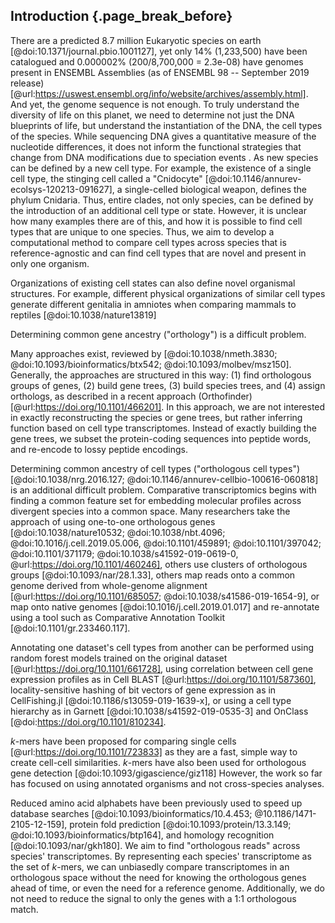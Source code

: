 ## Introduction  {.page_break_before}

There are a predicted 8.7 million Eukaryotic species on earth [@doi:10.1371/journal.pbio.1001127], yet only 14% (1,233,500) have been catalogued and 0.000002% (200/8,700,000 = 2.3e-08) have genomes present in ENSEMBL Assemblies (as of ENSEMBL 98 -- September 2019 release) [@url:https://uswest.ensembl.org/info/website/archives/assembly.html].
And yet, the genome sequence is not enough.
To truly understand the diversity of life on this planet, we need to determine not just the DNA blueprints of life, but understand the instantiation of the DNA, the cell types of the species.
While sequencing DNA gives a quantitative measure of the nucleotide differences, it does not inform the functional strategies that change from DNA modifications due to speciation events .
As new species can be defined by a new cell type.
For example, the existence of a single cell type, the stinging cell called a "Cnidocyte" [@doi:10.1146/annurev-ecolsys-120213-091627], a single-celled biological weapon, defines the phylum Cnidaria.
Thus, entire clades, not only species, can be defined by the introduction of an additional cell type or state.
However, it is unclear how many examples there are of this, and how it is possible to find cell types that are unique to one species.
Thus, we aim to develop a computational method to compare cell types across species that is reference-agnostic and can find cell types that are novel and present in only one organism.

Organizations of existing cell states can also define novel organismal structures.
For example, different physical organizations of similar cell types generate different genitalia in amniotes when comparing mammals to reptiles [@doi:10.1038/nature13819]

Determining common gene ancestry ("orthology") is a difficult problem.

Many approaches exist, reviewed by [@doi:10.1038/nmeth.3830; @doi:10.1093/bioinformatics/btx542; @doi:10.1093/molbev/msz150].
Generally, the approaches are structured in this way: (1) find orthologous groups of genes, (2) build gene trees, (3) build species trees, and (4) assign orthologs, as described in a recent approach (Orthofinder) [@url:https://doi.org/10.1101/466201].
In this approach, we are not interested in exactly reconstructing the species or gene trees, but rather inferring function based on cell type transcriptomes.
Instead of exactly building the gene trees, we subset the protein-coding sequences into peptide words, and re-encode to lossy peptide encodings.


Determining common ancestry of cell types ("orthologous cell types") [@doi:10.1038/nrg.2016.127; @doi:10.1146/annurev-cellbio-100616-060818] is an additional difficult problem.
Comparative transcriptomics begins with finding a common feature set for embedding molecular profiles across divergent species into a common space.
Many researchers take the approach of using one-to-one orthologous genes [@doi:10.1038/nature10532; @doi:10.1038/nbt.4096; @doi:10.1016/j.cell.2019.05.006, @doi:10.1101/459891; @doi:10.1101/397042; @doi:10.1101/371179; @doi:10.1038/s41592-019-0619-0, @url:https://doi.org/10.1101/460246], others use clusters of orthologous groups [@doi:10.1093/nar/28.1.33], others map reads onto a common genome derived from whole-genome alignment [@url:https://doi.org/10.1101/685057; @doi:10.1038/s41586-019-1654-9], or map onto native genomes [@doi:10.1016/j.cell.2019.01.017] and re-annotate using a tool such as Comparative Annotation Toolkit [@doi:10.1101/gr.233460.117].

Annotating one dataset's cell types from another can be performed using random forest models trained on the original dataset [@url:https://doi.org/10.1101/661728], using correlation between cell gene expression profiles as in Cell BLAST [@url:https://doi.org/10.1101/587360], locality-sensitive hashing of bit vectors of gene expression as in CellFishing.jl [@doi:10.1186/s13059-019-1639-x], or using a cell type hierarchy as in Garnett [@doi:10.1038/s41592-019-0535-3] and OnClass [@doi:https://doi.org/10.1101/810234].

$k$-mers have been proposed for comparing single cells [@url:https://doi.org/10.1101/723833] as they are a fast, simple way to create cell-cell similarities.
$k$-mers have also been used for orthologous gene detection [@doi:10.1093/gigascience/giz118]
However, the work so far has focused on using annotated organisms and not cross-species analyses.

Reduced amino acid alphabets have been previously used to speed up database searches [@doi:10.1093/bioinformatics/10.4.453; @10.1186/1471-2105-12-159], protein fold prediction [@doi:10.1093/protein/13.3.149; @doi:10.1093/bioinformatics/btp164], and homology recognition [@doi:10.1093/nar/gkh180].
We aim to find "orthologous reads" across species' transcriptomes. 
By representing each species' transcriptome as the set of $k$-mers, we can unbiasedly compare transcriptomes in an orthologous space without the need for knowing the orthologous genes ahead of time, or even the need for a reference genome. 
Additionally, we do not need to reduce the signal to only the genes with a 1:1 orthologous match.
